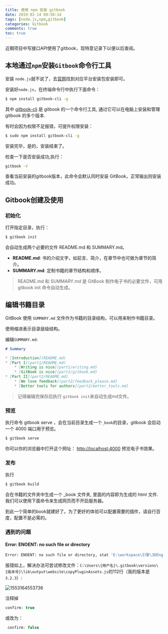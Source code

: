 ```yaml
---
title: 使用 npm 安装 gitbook
date: 2019-02-14 09:50:14
tags: [node.js,npm,gitbook]
categories: Gitbook
comments: true
toc: true
---
```


近期项目中写接口API使用了gitbook，现特意记录下以便以后查阅。

<!--more-->

## 本地通过`npm`安装`Gitbook`命令行工具

安装 `node.js`就不说了，去[官网](https://nodejs.org/en/download/)找到对应平台安装包安装即可。

安装好`node.js`，在终端命令行中执行下面命令：

``` bash
$ npm install gitbook-cli -g
```

其中 [gitbook-cli](https://www.npmjs.com/package/gitbook-cli) 是 gitbook 的一个命令行工具, 通过它可以在电脑上安装和管理 gitbook 的多个版本. 

有时会因为权限不足报错，可提升权限安装：

``` bash
$ sudo npm install gitbook-cli -g
```

安装完毕，是的，安装结束了。

检查一下是否安装成功,执行：

``` bash
gitbook -V
```

查看当前安装的gitbook版本，此命令会默认同时安装 GitBook，正常输出则安装成功。

## Gitbook创建及使用

###  初始化

打开指定目录，执行：

``` bash
$ gitbook init
```

会自动生成两个必要的文件 README.md 和 SUMMARY.md。 

* **README.md**: 书的介绍文字，如前言、简介，在章节中也可做为章节的简介。
* **SUMMARY.md**: 定制书籍的章节结构和顺序。

> README.md 和 SUMMARY.md 是 GitBook 制作电子书的必要文件，可用 gitbook init 命令自动生成。 

## 编辑书籍目录

GitBook 使用 `SUMMARY.md` 文件作为书籍的目录结构，可以用来制作书籍目录。

使用缩进表示目录层级结构。

编辑`SUMMARY.md`:

``` markdown
# Summary

* [Introduction](README.md)
* [Part I](part1/README.md)
    * [Writing is nice](part1/writing.md)
    * [GitBook is nice](part1/gitbook.md)
* [Part II](part2/README.md)
    * [We love feedback](part2/feedback_please.md)
    * [Better tools for authors](part2/better_tools.md)
```

> 记得编辑完保存后执行 `gitbook init`来自动生成md文件。

### 预览

执行命令 gitbook serve ，会在当前目录生成一个`_book`的目录，gitbook 会启动一个 4000 端口用于预览。

``` bash
$ gitbook serve
```

你可以你的浏览器中打开这个网址： [http://localhost:4000](http://localhost:4000/) 预览电子书效果。 

### 发布

执行

``` bash
$ gitbook build
```

会在书籍的文件夹中生成一个 _book 文件夹, 里面的内容即为生成的 html 文件. 我们可以使用下面命令来生成网页而不开启服务器。 



到此一个简单的book就建好了。为了更好的体验可以配置需要的插件，请自行百度，配置不是必需的。



### 遇到的问题

#### Error: ENOENT: no such file or directory

``` bash
Error: ENOENT: no such file or directory, stat 'E:\workspace\引擎\3DEngine华为编辑器API\_book\gitbook\gitbook-plugin-fontsettings\fontsettings.js'
```

报错如上，解决办法可尝试修改文件：`C:\Users\{用户名}\.gitbook\versions\{版本号}\lib\output\website\copyPluginAssets.js`的112行（我的版本是`3.2.3`）:

![1553164553736](https://sogrey.github.io/GithubPagePics/imgs/1553164553736.png)

注释掉 

``` js
confirm: true
```

或改为：

``` js
 confirm: false
```





